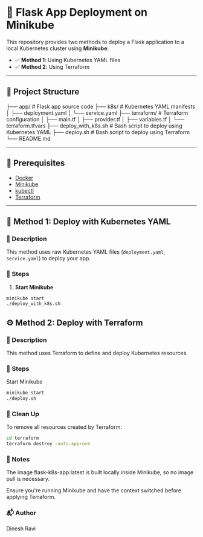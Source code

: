 # 🚀 Flask App Deployment on Minikube

This repository provides two methods to deploy a Flask application to a local Kubernetes cluster using **Minikube**:

- ✅ **Method 1**: Using Kubernetes YAML files
- ✅ **Method 2**: Using Terraform

---

## 📁 Project Structure

├── app/ # Flask app source code
├── k8s/ # Kubernetes YAML manifests
│ ├── deployment.yaml
│ └── service.yaml
├── terraform/ # Terraform configuration
│ ├── main.tf
│ ├── provider.tf
│ ├── variables.tf
│ └── terraform.tfvars
├── deploy_with_k8s.sh # Bash script to deploy using Kubernetes YAML
├── deploy.sh # Bash script to deploy using Terraform
└── README.md


---

## 🧰 Prerequisites

- [Docker](https://www.docker.com/)
- [Minikube](https://minikube.sigs.k8s.io/docs/)
- [kubectl](https://kubernetes.io/docs/tasks/tools/)
- [Terraform](https://developer.hashicorp.com/terraform/downloads)

---

## 🚀 Method 1: Deploy with Kubernetes YAML

### 📜 Description

This method uses raw Kubernetes YAML files (`deployment.yaml`, `service.yaml`) to deploy your app.

### 🔧 Steps

1. **Start Minikube**

```bash
minikube start
./deploy_with_k8s.sh
```

## ⚙️ Method 2: Deploy with Terraform

### 📜 Description

This method uses Terraform to define and deploy Kubernetes resources.

### 🔧 Steps
Start Minikube

```bash
minikube start
./deploy.sh
```

### 🧹 Clean Up
To remove all resources created by Terraform:

```bash
cd terraform
terraform destroy -auto-approve
```

### 🧾 Notes
The image flask-k8s-app:latest is built locally inside Minikube, so no image pull is necessary.

Ensure you're running Minikube and have the context switched before applying Terraform.

### 📬 Author
Dinesh Ravi